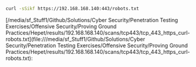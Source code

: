 ```bash
curl -sSikf https://192.168.168.140:443/robots.txt
```

[/media/sf_Stuff1/Github/Solutions/Cyber Security/Penetration Testing Exercises/Offensive Security/Proving Ground Practices/Hepet/results/192.168.168.140/scans/tcp443/tcp_443_https_curl-robots.txt](file:///media/sf_Stuff1/Github/Solutions/Cyber Security/Penetration Testing Exercises/Offensive Security/Proving Ground Practices/Hepet/results/192.168.168.140/scans/tcp443/tcp_443_https_curl-robots.txt):

```

```
